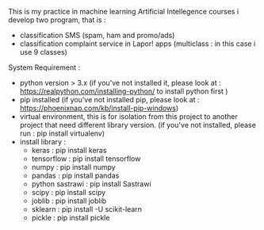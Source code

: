 This is my practice in machine learning Artificial Intellegence courses
i develop two program, that is : 
- classification SMS (spam, ham and promo/ads)
- classification complaint service in Lapor! apps (multiclass : in this case i use 9 classes)

System Requirement :
- python version > 3.x (if you've not installed it, please look at : https://realpython.com/installing-python/ to install python first )
- pip installed (if you've not installed pip, please look at : https://phoenixnap.com/kb/install-pip-windows)
- virtual environment, this is for isolation from this project to another project that need different library version. (if you've not installed, please run : pip install virtualenv)
- install library :
	- keras : pip install keras
	- tensorflow : pip install tensorflow
	- numpy : pip install numpy
	- pandas : pip install pandas
	- python sastrawi : pip install Sastrawi
	- scipy : pip install scipy
	- joblib : pip install joblib
	- sklearn : pip install -U scikit-learn
	- pickle : pip install pickle